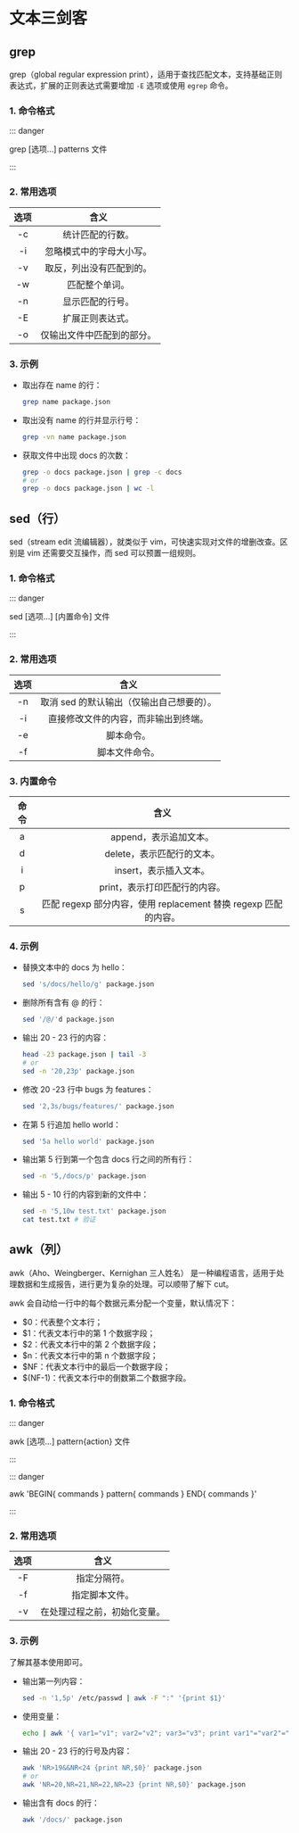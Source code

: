 # 文本三剑客

## grep

grep（global regular expression print），适用于查找匹配文本，支持基础正则表达式，扩展的正则表达式需要增加 `-E` 选项或使用 `egrep` 命令。

### 1. 命令格式

::: danger

grep [选项…] patterns 文件

:::

### 2. 常用选项

| 选项 |            含义            |
| :--: | :------------------------: |
|  -c  |      统计匹配的行数。      |
|  -i  |  忽略模式中的字母大小写。  |
|  -v  |  取反，列出没有匹配到的。  |
|  -w  |       匹配整个单词。       |
|  -n  |      显示匹配的行号。      |
|  -E  |      扩展正则表达式。      |
|  -o  | 仅输出文件中匹配到的部分。 |

### 3. 示例

+ 取出存在 name 的行：

  ```bash
  grep name package.json
  ```

+ 取出没有 name 的行并显示行号：

  ```bash
  grep -vn name package.json
  ```

+ 获取文件中出现 docs 的次数：

  ```bash
  grep -o docs package.json | grep -c docs
  # or
  grep -o docs package.json | wc -l
  ```

## sed（行）

sed（stream edit 流编辑器），就类似于 vim，可快速实现对文件的增删改查。区别是 vim 还需要交互操作，而 sed 可以预置一组规则。

### 1. 命令格式

::: danger

sed [选项…] [内置命令] 文件

:::

### 2. 常用选项

| 选项 |                   含义                    |
| :--: | :---------------------------------------: |
|  -n  | 取消 sed 的默认输出（仅输出自己想要的）。 |
|  -i  |   直接修改文件的内容，而非输出到终端。    |
|  -e  |                脚本命令。                 |
|  -f  |              脚本文件命令。               |

### 3. 内置命令

| 命令 |                             含义                             |
| :--: | :----------------------------------------------------------: |
|  a   |                    append，表示追加文本。                    |
|  d   |                  delete，表示匹配行的文本。                  |
|  i   |                    insert，表示插入文本。                    |
|  p   |                print，表示打印匹配行的内容。                 |
|  s   | 匹配 regexp 部分内容，使用 replacement 替换 regexp 匹配的内容。 |

### 4. 示例

+ 替换文本中的 docs 为 hello：

  ```bash
  sed 's/docs/hello/g' package.json
  ```

+ 删除所有含有 @ 的行：

  ```bash
  sed '/@/'d package.json
  ```

+ 输出 20 - 23 行的内容：

  ```bash
  head -23 package.json | tail -3
  # or
  sed -n '20,23p' package.json
  ```

+ 修改 20 -23 行中 bugs 为 features：

  ```bash
  sed '2,3s/bugs/features/' package.json
  ```

+ 在第 5 行追加 hello world：

  ```bash
  sed '5a hello world' package.json
  ```

+ 输出第 5 行到第一个包含 docs 行之间的所有行：

  ```bash
  sed -n '5,/docs/p' package.json
  ```

+ 输出 5 - 10 行的内容到新的文件中：

  ```bash
  sed -n '5,10w test.txt' package.json
  cat test.txt # 验证
  ```

## awk（列）

awk（Aho、Weingberger、Kernighan 三人姓名） 是一种编程语言，适用于处理数据和生成报告，进行更为复杂的处理。可以顺带了解下 cut。

awk 会自动给一行中的每个数据元素分配一个变量，默认情况下：

+ $0：代表整个文本行；
+ $1：代表文本行中的第 1 个数据字段；
+ $2：代表文本行中的第 2 个数据字段；
+ $n：代表文本行中的第 n 个数据字段；
+ $NF：代表文本行中的最后一个数据字段；
+ $(NF-1)：代表文本行中的倒数第二个数据字段。

### 1. 命令格式

::: danger

awk [选项…] pattern{action} 文件

:::

::: danger

awk 'BEGIN{ commands } pattern{ commands } END{ commands }'

:::

### 2. 常用选项

| 选项 |             含义             |
| :--: | :--------------------------: |
|  -F  |         指定分隔符。         |
|  -f  |        指定脚本文件。        |
|  -v  | 在处理过程之前，初始化变量。 |

### 3. 示例

了解其基本使用即可。

+ 输出第一列内容：

  ```bash
  sed -n '1,5p' /etc/passwd | awk -F ":" '{print $1}'
  ```

+ 使用变量：

  ```bash
  echo | awk '{ var1="v1"; var2="v2"; var3="v3"; print var1"="var2"="var3; }'
  ```

+ 输出 20 - 23 行的行号及内容：

  ```bash
  awk 'NR>19&&NR<24 {print NR,$0}' package.json
  # or
  awk 'NR=20,NR=21,NR=22,NR=23 {print NR,$0}' package.json
  ```

+ 输出含有 docs 的行：

  ```bash
  awk '/docs/' package.json
  ```

